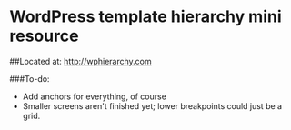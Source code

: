 WordPress template hierarchy mini resource
==========================================

##Located at: http://wphierarchy.com

###To-do:

- Add anchors for everything, of course
- Smaller screens aren't finished yet; lower breakpoints could just be a grid.
